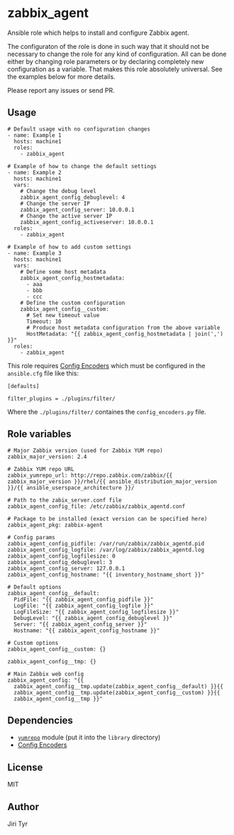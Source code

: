 zabbix_agent
=============

Ansible role which helps to install and configure Zabbix agent.

The configuraton of the role is done in such way that it should not be
necessary to change the role for any kind of configuration. All can be
done either by changing role parameters or by declaring completely new
configuration as a variable. That makes this role absolutely
universal. See the examples below for more details.

Please report any issues or send PR.


Usage
-----

```
# Default usage with no configuration changes
- name: Example 1
  hosts: machine1
  roles:
    - zabbix_agent

# Example of how to change the default settings
- name: Example 2
  hosts: machine1
  vars:
    # Change the debug level
    zabbix_agent_config_debuglevel: 4
    # Change the server IP
    zabbix_agent_config_server: 10.0.0.1
    # Change the active server IP
    zabbix_agent_config_activeserver: 10.0.0.1
  roles:
    - zabbix_agent

# Example of how to add custom settings
- name: Example 3
  hosts: machine1
  vars:
    # Define some host metadata
    zabbix_agent_config_hostmetadata:
      - aaa
      - bbb
      - ccc
    # Define the custom configuration
    zabbix_agent_config__custom:
      # Set new timeout value
      Timeout: 10
      # Produce host metadata configuration from the above variable
      HostMetadata: "{{ zabbix_agent_config_hostmetadata | join(',') }}"
  roles:
    - zabbix_agent
```

This role requires [Config
Encoders](https://github.com/jtyr/ansible/blob/jtyr-config_encoders/lib/ansible/plugins/filter/config_encoders.py)
which must be configured in the `ansible.cfg` file like this:

```
[defaults]

filter_plugins = ./plugins/filter/
```

Where the `./plugins/filter/` containes the `config_encoders.py` file.


Role variables
--------------

```
# Major Zabbix version (used for Zabbix YUM repo)
zabbix_major_version: 2.4

# Zabbix YUM repo URL
zabbix_yumrepo_url: http://repo.zabbix.com/zabbix/{{ zabbix_major_version }}/rhel/{{ ansible_distribution_major_version }}/{{ ansible_userspace_architecture }}/

# Path to the zabix_server.conf file
zabbix_agent_config_file: /etc/zabbix/zabbix_agentd.conf

# Package to be installed (exact version can be specified here)
zabbix_agent_pkg: zabbix-agent

# Config params
zabbix_agent_config_pidfile: /var/run/zabbix/zabbix_agentd.pid
zabbix_agent_config_logfile: /var/log/zabbix/zabbix_agentd.log
zabbix_agent_config_logfilesize: 0
zabbix_agent_config_debuglevel: 3
zabbix_agent_config_server: 127.0.0.1
zabbix_agent_config_hostname: "{{ inventory_hostname_short }}"

# Default options
zabbix_agent_config__default:
  PidFile: "{{ zabbix_agent_config_pidfile }}"
  LogFile: "{{ zabbix_agent_config_logfile }}"
  LogFileSize: "{{ zabbix_agent_config_logfilesize }}"
  DebugLevel: "{{ zabbix_agent_config_debuglevel }}"
  Server: "{{ zabbix_agent_config_server }}"
  Hostname: "{{ zabbix_agent_config_hostname }}"

# Custom options
zabbix_agent_config__custom: {}

zabbix_agent_config__tmp: {}

# Main Zabbix web config
zabbix_agent_config: "{{
  zabbix_agent_config__tmp.update(zabbix_agent_config__default) }}{{
  zabbix_agent_config__tmp.update(zabbix_agent_config__custom) }}{{
  zabbix_agent_config__tmp }}"
```


Dependencies
------------

- [`yumrepo`](https://raw.githubusercontent.com/jtyr/ansible-modules-extras/jtyr-yumrepo_params/packaging/os/yumrepo.py)
  module (put it into the `library` directory)
- [Config Encoders](https://github.com/jtyr/ansible/blob/jtyr-config_encoders/lib/ansible/plugins/filter/config_encoders.py)


License
-------

MIT


Author
------

Jiri Tyr
